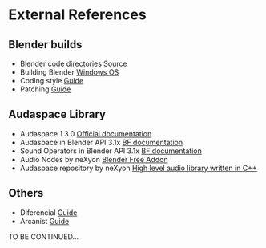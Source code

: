 # External References

## Blender builds

- Blender code directories [Source](https://wiki.blender.org/wiki/Source/File_Structure)
- Building Blender [Windows OS](https://wiki.blender.org/wiki/Building_Blender/Windows)
- Coding style [Guide](https://wiki.blender.org/wiki/Style_Guide)
- Patching [Guide](https://wiki.blender.org/wiki/Process/Contributing_Code)

## Audaspace Library

- Audaspace 1.3.0 [Official documentation](https://audaspace.github.io/)
- Audaspace in Blender API 3.1x [BF documentation](https://docs.blender.org/api/3.1/aud.html)
- Sound Operators in Blender API 3.1x [BF documentation](https://docs.blender.org/api/3.1/bpy.ops.sound.html)
- Audio Nodes by neXyon [Blender Free Addon](https://github.com/neXyon/audionodes)
- Audaspace repository by neXyon [High level audio library written in C++](https://github.com/neXyon/audaspace)

## Others

- Diferencial [Guide](https://secure.phabricator.com/book/phabricator/article/differential/)
- Arcanist [Guide](https://wiki.blender.org/wiki/Tools/CodeReview#Use_Arcanist)


TO BE CONTINUED...
